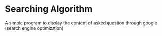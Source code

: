 # Searching Algorithm

A simple program to display the content of asked question through google 
(search engine optimization)
